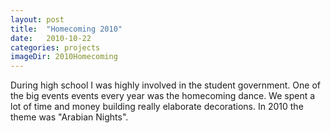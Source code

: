 ```yaml
---
layout: post
title:  "Homecoming 2010"
date:   2010-10-22
categories: projects
imageDir: 2010Homecoming
---
```


During high school I was highly involved in the student government. One of the big events events every year was the homecoming dance. We spent a lot of time and money building really elaborate decorations. In 2010 the theme was "Arabian Nights".